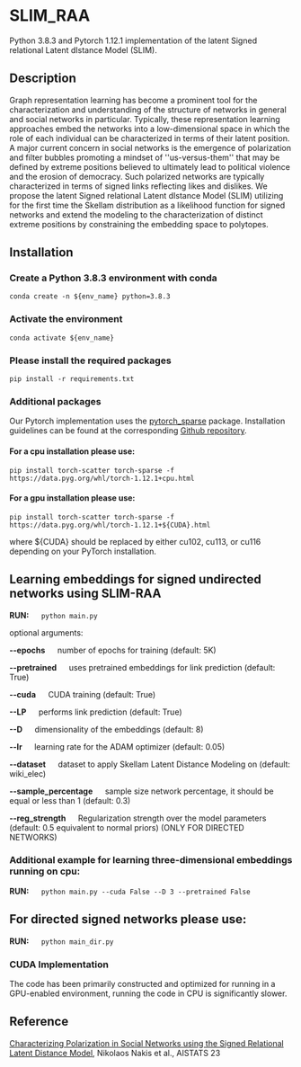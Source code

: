 # SLIM_RAA

Python 3.8.3 and Pytorch 1.12.1 implementation of the latent Signed relational Latent dIstance Model (SLIM).

## Description

Graph representation learning has become a prominent tool for the characterization and understanding of the structure of networks in general and social networks in particular. Typically, these representation learning approaches embed the networks into a low-dimensional space in which the role of each individual can be characterized in terms of their latent position. A major current concern in social networks is the emergence of polarization and filter bubbles promoting a mindset of ''us-versus-them'' that may be defined by extreme positions believed to ultimately lead to political violence and the erosion of democracy. Such polarized networks are typically characterized in terms of signed links reflecting likes and dislikes. We propose the latent Signed relational Latent dIstance Model (SLIM) utilizing for the first time the Skellam distribution as a likelihood function for signed networks and extend the modeling to the characterization of distinct extreme positions by constraining the embedding space to polytopes.


## Installation

### Create a Python 3.8.3 environment with conda

```
conda create -n ${env_name} python=3.8.3  
```

### Activate the environment

```
conda activate ${env_name} 
```

### Please install the required packages

```
pip install -r requirements.txt
```

### Additional packages

Our Pytorch implementation uses the [pytorch_sparse](https://github.com/rusty1s/pytorch_sparse) package. Installation guidelines can be found at the corresponding [Github repository](https://github.com/rusty1s/pytorch_sparse).

#### For a cpu installation please use: 

```pip install torch-scatter torch-sparse -f https://data.pyg.org/whl/torch-1.12.1+cpu.html```

#### For a gpu installation please use:

```pip install torch-scatter torch-sparse -f https://data.pyg.org/whl/torch-1.12.1+${CUDA}.html```

where ${CUDA} should be replaced by either cu102, cu113, or cu116 depending on your PyTorch installation.



## Learning embeddings for signed undirected networks using SLIM-RAA

**RUN:** &emsp; ```python main.py```

optional arguments:

**--epochs**  &emsp;  number of epochs for training (default: 5K)

**--pretrained**  &emsp;   uses pretrained embeddings for link prediction (default: True)

**--cuda**  &emsp;    CUDA training (default: True)

**--LP**   &emsp;     performs link prediction (default: True)

**--D**   &emsp;      dimensionality of the embeddings (default: 8)

**--lr**   &emsp;     learning rate for the ADAM optimizer (default: 0.05)

**--dataset** &emsp;  dataset to apply Skellam Latent Distance Modeling on (default: wiki_elec)

**--sample_percentage** &emsp;  sample size network percentage, it should be equal or less than 1 (default: 0.3)

**--reg_strength** &emsp; Regularization strength over the model parameters (default: 0.5 equivalent to normal priors) (ONLY FOR DIRECTED NETWORKS)


### Additional example for learning three-dimensional embeddings running on cpu:

**RUN:** &emsp; ```python main.py --cuda False --D 3 --pretrained False```

## For directed signed networks please use:

**RUN:** &emsp; ```python main_dir.py```



### CUDA Implementation

The code has been primarily constructed and optimized for running in a GPU-enabled environment, running the code in CPU is significantly slower.

## Reference

[Characterizing Polarization in Social Networks using the Signed Relational Latent Distance Model]([https://github.com/rusty1s/pytorch_sparse](https://proceedings.mlr.press/v206/nakis23a.html)https://proceedings.mlr.press/v206/nakis23a.html), Nikolaos Nakis et al., AISTATS 23


